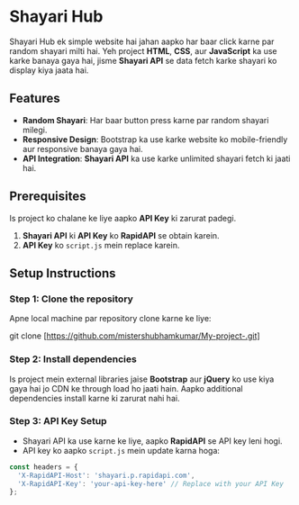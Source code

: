 # Shayari Hub

Shayari Hub ek simple website hai jahan aapko har baar click karne par random shayari milti hai. Yeh project **HTML**, **CSS**, aur **JavaScript** ka use karke banaya gaya hai, jisme **Shayari API** se data fetch karke shayari ko display kiya jaata hai.

## Features

- **Random Shayari**: Har baar button press karne par random shayari milegi.
- **Responsive Design**: Bootstrap ka use karke website ko mobile-friendly aur responsive banaya gaya hai.
- **API Integration**: **Shayari API** ka use karke unlimited shayari fetch ki jaati hai.

## Prerequisites

Is project ko chalane ke liye aapko **API Key** ki zarurat padegi.

1. **Shayari API** ki **API Key** ko **RapidAPI** se obtain karein.
2. **API Key** ko `script.js` mein replace karein.

## Setup Instructions

### Step 1: Clone the repository

Apne local machine par repository clone karne ke liye:

git clone [https://github.com/mistershubhamkumar/My-project-.git]

### Step 2: Install dependencies

Is project mein external libraries jaise **Bootstrap** aur **jQuery** ko use kiya gaya hai jo CDN ke through load ho jaati hain. Aapko additional dependencies install karne ki zarurat nahi hai.

### Step 3: API Key Setup

- Shayari API ka use karne ke liye, aapko **RapidAPI** se API key leni hogi.
- API key ko aapko `script.js` mein update karna hoga:

```javascript
const headers = {
  'X-RapidAPI-Host': 'shayari.p.rapidapi.com',
  'X-RapidAPI-Key': 'your-api-key-here' // Replace with your API Key
};
